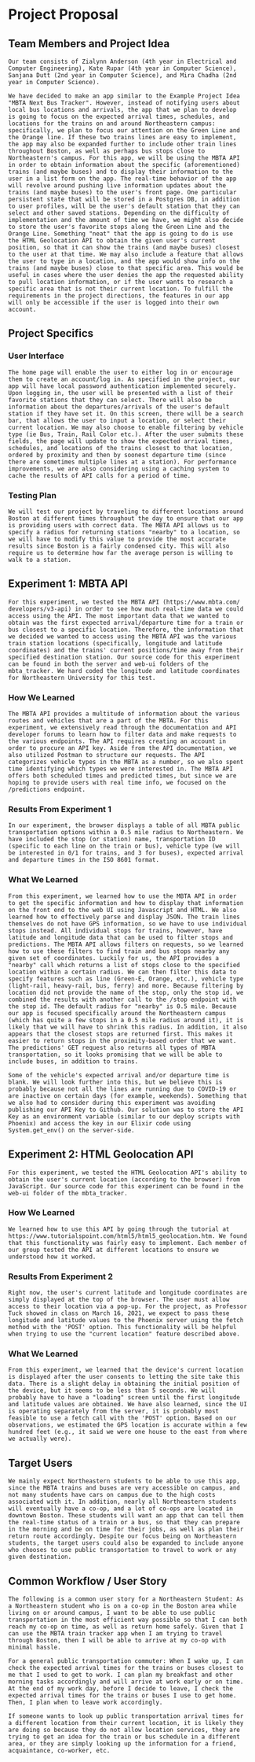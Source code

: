 # Project Proposal

## Team Members and Project Idea
	Our team consists of Zialynn Anderson (4th year in Electrical and 
	Computer Engineering), Kate Rupar (4th year in Computer Science), 
	Sanjana Dutt (2nd year in Computer Science), and Mira Chadha (2nd 
	year in Computer Science). 

	We have decided to make an app similar to the Example Project Idea 
	"MBTA Next Bus Tracker". However, instead of notifying users about 
	local bus locations and arrivals, the app that we plan to develop 
	is going to focus on the expected arrival times, schedules, and 
	locations for the trains on and around Northeastern campus: 
	specifically, we plan to focus our attention on the Green Line and 
	the Orange line. If these two trains lines are easy to implement, 
	the app may also be expanded further to include other train lines 
	throughout Boston, as well as perhaps bus stops close to 
	Northeastern's campus. For this app, we will be using the MBTA API 
	in order to obtain information about the specific (aforementioned) 
	trains (and maybe buses) and to display their information to the 
	user in a list form on the app. The real-time behavior of the app 
	will revolve around pushing live information updates about the 
	trains (and maybe buses) to the user's front page. One particular 
	persistent state that will be stored in a Postgres DB, in addition 
	to user profiles, will be the user's default station that they can 
	select and other saved stations. Depending on the difficulty of 
	implementation and the amount of time we have, we might also decide 
	to store the user's favorite stops along the Green Line and the 
	Orange Line. Something "neat" that the app is going to do is use 
	the HTML Geolocation API to obtain the given user's current 
	position, so that it can show the trains (and maybe buses) closest 
	to the user at that time. We may also include a feature that allows 
	the user to type in a location, and the app would show info on the 
	trains (and maybe buses) close to that specific area. This would be 
	useful in cases where the user denies the app the requested ability 
	to pull location information, or if the user wants to research a 
	specific area that is not their current location. To fulfill the 
	requirements in the project directions, the features in our app 
	will only be accessible if the user is logged into their own 
	account.

## Project Specifics ##
### User Interface ###
	The home page will enable the user to either log in or encourage 
	them to create an account/log in. As specified in the project, our 
	app will have local password authentication implemented securely. 
	Upon logging in, the user will be presented with a list of their 
	favorite stations that they can select. There will also be 
	information about the departures/arrivals of the user's default 
	station if they have set it. On this screen, there will be a search 
	bar, that allows the user to input a location, or select their 
	current location. We may also choose to enable filtering by vehicle 
	type (ie Bus, Train, Rail Color etc.). After the user submits these 
	fields, the page will update to show the expected arrival times, 
	schedules, and locations of the trains closest to that location, 
	ordered by proximity and then by soonest departure time (since 
	there are sometimes multiple lines at a station). For performance 
	improvements, we are also considering using a caching system to 
	cache the results of API calls for a period of time.

### Testing Plan ###
	We will test our project by traveling to different locations around 
	Boston at different times throughout the day to ensure that our app 
	is providing users with correct data. The MBTA API allows us to 
	specify a radius for returning stations "nearby" to a location, so 
	we will have to modify this value to provide the most accurate 
	results since Boston is a fairly condensed city. This will also 
	require us to determine how far the average person is willing to 
	walk to a station. 

## Experiment 1: MBTA API
	For this experiment, we tested the MBTA API (https://www.mbta.com/
	developers/v3-api) in order to see how much real-time data we could 
	access using the API. The most important data that we wanted to 
	obtain was the first expected arrival/departure time for a train or 
	bus closest to a specific location. Therefore, the information that 
	we decided we wanted to access using the MBTA API was the various 
	train station locations (specifically, longitude and latitude 
	coordinates) and the trains' current positions/time away from their 
	specified destination station. Our source code for this experiment 
	can be found in both the server and web-ui folders of the 
	mbta_tracker. We hard coded the longitude and latitude coordinates 
	for Northeastern University for this test. 
	
### How We Learned ###
	The MBTA API provides a multitude of information about the various 
	routes and vehicles that are a part of the MBTA. For this 
	experiment, we extensively read through the documentation and API 
	developer forums to learn how to filter data and make requests to 
	the various endpoints. The API requires creating an account in 
	order to procure an API key. Aside from the API documentation, we 
	also utilized Postman to structure our requests. The API 
	categorizes vehicle types in the MBTA as a number, so we also spent 
	time identifying which types we were interested in. The MBTA API 
	offers both scheduled times and predicted times, but since we are 
	hoping to provide users with real time info, we focused on the 
	/predictions endpoint.

### Results From Experiment 1 ###
	In our experiment, the browser displays a table of all MBTA public 
	transportation options within a 0.5 mile radius to Northeastern. We 
	have included the stop (or station) name, transportation ID 
	(specific to each line on the train or bus), vehicle type (we will 
	be interested in 0/1 for trains, and 3 for buses), expected arrival 
	and departure times in the ISO 8601 format.

### What We Learned ###
	From this experiment, we learned how to use the MBTA API in order 
	to get the specific information and how to display that information 
	on the front end to the web UI using Javascript and HTML. We also 
	learned how to effectively parse and display JSON. The train lines 
	themselves do not have GPS information, so we have to use individual
	stops instead. All individual stops for trains, however, have 
	latitude and longitude data that can be used to filter stops and 
	predictions. The MBTA API allows filters on requests, so we learned 
	how to use these filters to find train and bus stops nearby any 
	given set of coordinates. Luckily for us, the API provides a 
	"nearby" call which returns a list of stops close to the specified 
	location within a certain radius. We can then filter this data to 
	specify features such as line (Green-E, Orange, etc.), vehicle type 
	(light-rail, heavy-rail, bus, ferry) and more. Because filtering by 
	location did not provide the name of the stop, only the stop id, we 
	combined the results with another call to the /stop endpoint with 
	the stop id. The default radius for "nearby" is 0.5 mile. Because 
	our app is focused specifically around the Northeastern campus 
	(which has quite a few stops in a 0.5 mile radius around it), it is 
	likely that we will have to shrink this radius. In addition, it also
	appears that the closest stops are returned first. This makes it 
	easier to return stops in the proximity-based order that we want. 
	The predictions' GET request also returns all types of MBTA 
	transportation, so it looks promising that we will be able to 
	include buses, in addition to trains. 

	Some of the vehicle's expected arrival and/or departure time is 
	blank. We will look further into this, but we believe this is 
	probably because not all the lines are running due to COVID-19 or 
	are inactive on certain days (for example, weekends). Something that
	we also had to consider during this experiment was avoiding 
	publishing our API Key to Github. Our solution was to store the API 
	Key as an environment variable (similar to our deploy scripts with 
	Phoenix) and access the key in our Elixir code using 
	System.get_env() on the server-side.

## Experiment 2: HTML Geolocation API
	For this experiment, we tested the HTML Geolocation API's ability to
	obtain the user's current location (according to the browser) from 
	JavaScript. Our source code for this experiment can be found in the 
	web-ui folder of the mbta_tracker.
	
### How We Learned ###
	We learned how to use this API by going through the tutorial at 
	https://www.tutorialspoint.com/html5/html5_geolocation.htm. We found
	that this functionality was fairly easy to implement. Each member of
	our group tested the API at different locations to ensure we 
	understood how it worked.

### Results From Experiment 2 ###
	Right now, the user's current latitude and longitude coordinates are
	simply displayed at the top of the browser. The user must allow 
	access to their location via a pop-up. For the project, as Professor
	Tuck showed in class on March 16, 2021, we expect to pass these 
	longitude and latitude values to the Phoenix server using the fetch 
	method with the 'POST' option. This functionality will be helpful 
	when trying to use the "current location" feature described above.

### What We Learned ###
	From this experiment, we learned that the device's current location 
	is displayed after the user consents to letting the site take this 
	data. There is a slight delay in obtaining the initial position of 
	the device, but it seems to be less than 5 seconds. We will 
	probably have to have a "loading" screen until the first longitude 
	and latitude values are obtained. We have also learned, since the UI
	is operating separately from the server, it is probably most 
	feasible to use a fetch call with the 'POST' option. Based on our 
	observations, we estimated the GPS location is accurate within a few
	hundred feet (e.g., it said we were one house to the east from where
	we actually were). 

## Target Users
	We mainly expect Northeastern students to be able to use this app, 
	since the MBTA trains and buses are very accessible on campus, and 
	not many students have cars on campus due to the high costs 
	associated with it. In addition, nearly all Northeastern students 
	will eventually have a co-op, and a lot of co-ops are located in 
	downtown Boston. These students will want an app that can tell them 
	the real-time status of a train or a bus, so that they can prepare 
	in the morning and be on time for their jobs, as well as plan their 
	return route accordingly. Despite our focus being on Northeastern 
	students, the target users could also be expanded to include anyone 
	who chooses to use public transportation to travel to work or any 
	given destination. 

## Common Workflow / User Story
	The following is a common user story for a Northeastern Student: As 
	a Northeastern student who is on a co-op in the Boston area while 
	living on or around campus, I want to be able to use public 
	transportation in the most efficient way possible so that I can both
	reach my co-op on time, as well as return home safely. Given that I 
	can use the MBTA train tracker app when I am trying to travel 
	through Boston, then I will be able to arrive at my co-op with 
	minimal hassle. 

	For a general public transportation commuter: When I wake up, I can 
	check the expected arrival times for the trains or buses closest to 
	me that I used to get to work. I can plan my breakfast and other 
	morning tasks accordingly and will arrive at work early or on time. 
	At the end of my work day, before I decide to leave, I check the 
	expected arrival times for the trains or buses I use to get home. 
	Then, I plan when to leave work accordingly. 

	If someone wants to look up public transportation arrival times for 
	a different location from their current location, it is likely they 
	are doing so because they do not allow location services, they are 
	trying to get an idea for the train or bus schedule in a different 
	area, or they are simply looking up the information for a friend, 
	acquaintance, co-worker, etc.
